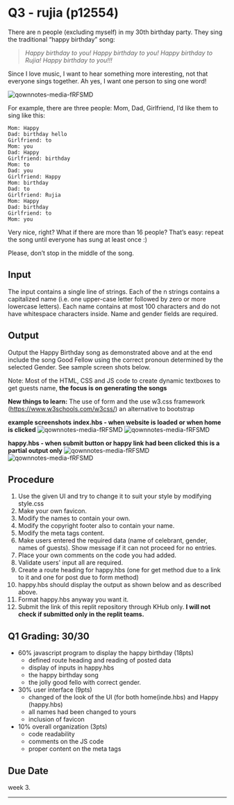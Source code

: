 Q3 - rujia (p12554)
========================

There are n people (excluding myself) in my 30th birthday party. They sing the traditional “happy
birthday” song:

> *Happy birthday to you! Happy birthday to you! Happy birthday to Rujia! Happy birthday to you!!!*

Since I love music, I want to hear something more interesting, not that everyone sings together. Ah yes, I want one person to sing one word!

![qownnotes-media-fRFSMD](images/banner.png)


For example, there are three people: Mom, Dad, Girlfriend, I’d like them to sing like this:

```
Mom: Happy
Dad: birthday hello
Girlfriend: to
Mom: you
Dad: Happy
Girlfriend: birthday
Mom: to
Dad: you
Girlfriend: Happy
Mom: birthday
Dad: to
Girlfriend: Rujia
Mom: Happy
Dad: birthday
Girlfriend: to
Mom: you
```

Very nice, right? What if there are more than 16 people? That’s easy: repeat the song until
everyone has sung at least once :)

Please, don’t stop in the middle of the song.

## Input

The input contains a single line of strings. Each of the n strings contains a capitalized name (i.e. one upper-case letter followed by zero or more lowercase
letters). Each name contains at most 100 characters and do not have whitespace characters inside.
Name and gender fields are required.

## Output

Output the Happy Birthday song as demonstrated above and at the end include the song Good Fellow using the correct pronoun determined by the selected Gender. See sample screen shots below.

Note: Most of the HTML, CSS and JS code to create dynamic textboxes to get guests name, **the focus is on generating the songs**

**New things to learn:** The use of form and the use w3.css framework (https://www.w3schools.com/w3css/) an alternative to bootstrap

**example screenshots**
**index.hbs - when website is loaded or when home is clicked**
![qownnotes-media-fRFSMD](images/form1.png)
![qownnotes-media-fRFSMD](images/form1_b.png)

**happy.hbs - when submit button or happy link had been clicked**
**this is a partial output only**
![qownnotes-media-fRFSMD](images/form2.png)
![qownnotes-media-fRFSMD](images/form3.png)


## Procedure
1. Use the given UI and try to change it to suit your style by modifying style.css 
2. Make your own favicon.
3. Modify the names to contain your own.
4. Modify the copyright footer also to contain your name.
5. Modify the meta tags content.
6. Make users entered the required data (name of celebrant, gender, names of guests).  Show message if it can not proceed for no entries.
7. Place your own comments on the code you had added.
8. Validate users' input all are required.
9. Create a route heading for happy.hbs (one for get method due to a link to it and one for post due to form method)
10. happy.hbs should display the output as shown below and as described above.
11. Format happy.hbs anyway you want it.
10. Submit the link of this replit repository through KHub only.  **I will not check if submitted only in the replit teams.**
   

## Q1 Grading: 30/30
 - 60% javascript program to display the happy birthday (18pts)
   - defined route heading and reading of posted data
   - display of inputs in happy.hbs
   - the happy birthday song
   - the jolly good fello with correct gender.
 - 30% user interface (9pts)
   - changed of the look of the UI (for both home(inde.hbs) and Happy (happy.hbs)
   - all names had been changed to yours
   - inclusion of favicon
 - 10% overall organization (3pts)
   - code readability
   - comments on the JS code
   - proper content on the meta tags

## Due Date
week 3.

---

